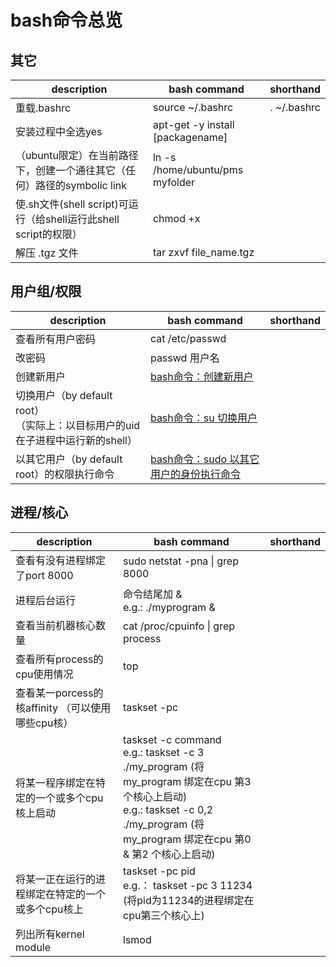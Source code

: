 # bash命令总览

## 其它

| description | bash command | shorthand |
| ------------ | ----------- | --------- |
| 重载.bashrc | source ~/.bashrc | . ~/.bashrc |
| 安装过程中全选yes | apt-get -y install [packagename] | |
|（ubuntu限定）在当前路径下，创建一个通往其它（任何）路径的symbolic link | ln -s /home/ubuntu/pms myfolder | |
| 使.sh文件(shell script)可运行（给shell运行此shell script的权限） | chmod +x <fileName> | |
| 解压 .tgz 文件 | tar zxvf file_name.tgz | |

## 用户组/权限   

| description | bash command | shorthand |
| ------------ | ----------- | --------- |
| 查看所有用户密码 | cat /etc/passwd | |
| 改密码 | passwd 用户名 | |
| 创建新用户 | [bash命令：创建新用户](https://github.com/BoyanHou/Boyan-Hou-Software-Engineering-Notebook/blob/master/shell/bash/bash%E5%91%BD%E4%BB%A4/bash%E5%91%BD%E4%BB%A4%EF%BC%9A%E5%88%9B%E5%BB%BA%E6%96%B0%E7%94%A8%E6%88%B7.md) | |
| 切换用户（by default root）<br>（实际上：以目标用户的uid在子进程中运行新的shell） | [bash命令：su 切换用户](https://github.com/BoyanHou/Boyan-Hou-Software-Engineering-Notebook/blob/master/shell/bash/bash%E5%91%BD%E4%BB%A4/bash%E5%91%BD%E4%BB%A4%EF%BC%9Asu%20%E5%88%87%E6%8D%A2%E7%94%A8%E6%88%B7.md) | |
| 以其它用户（by default root）的权限执行命令 | [bash命令：sudo 以其它用户的身份执行命令](https://github.com/BoyanHou/Boyan-Hou-Software-Engineering-Notebook/blob/master/shell/bash/bash%E5%91%BD%E4%BB%A4/bash%E5%91%BD%E4%BB%A4%EF%BC%9Asudo%20%E4%BB%A5%E5%85%B6%E5%AE%83%E7%94%A8%E6%88%B7%E7%9A%84%E8%BA%AB%E4%BB%BD%E6%89%A7%E8%A1%8C%E5%91%BD%E4%BB%A4.md) | |

## 进程/核心  

| description | bash command | shorthand |
| ------------ | ----------- | --------- |
| 查看有没有进程绑定了port 8000 | sudo netstat -pna \| grep 8000 | |
| 进程后台运行 | 命令结尾加 & <br> e.g.: ./myprogram &| |
| 查看当前机器核心数量 | cat /proc/cpuinfo \| grep process | |
| 查看所有process的cpu使用情况 | top | |
| 查看某一porcess的核affinity （可以使用哪些cpu核）| taskset -pc <pid> | |
| 将某一程序绑定在特定的一个或多个cpu核上启动 | taskset -c <cores> command <br>e.g.: taskset -c 3 ./my_program (将my_program 绑定在cpu 第3 个核心上启动) <br>e.g.: taskset -c 0,2 ./my_program (将my_program 绑定在cpu 第0 & 第2 个核心上启动) | |
| 将某一正在运行的进程绑定在特定的一个或多个cpu核上 | taskset -pc <cores> pid <br>e.g.： taskset -pc 3 11234 (将pid为11234的进程绑定在cpu第三个核心上) | |
| 列出所有kernel module | lsmod | |

